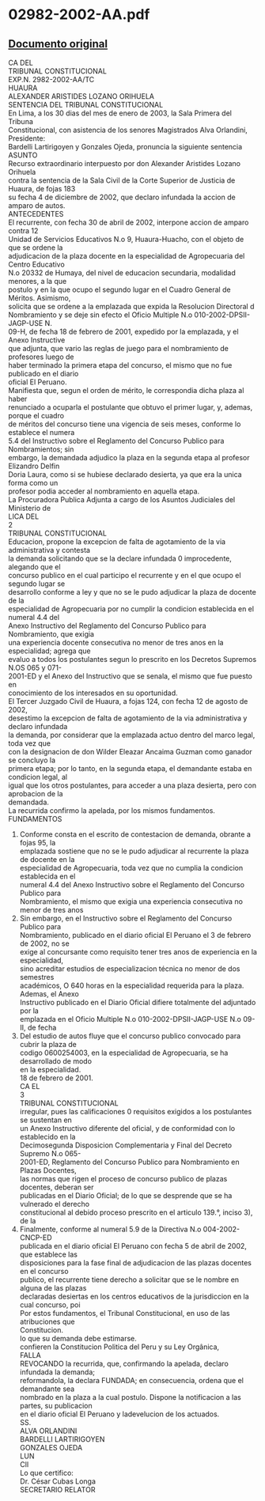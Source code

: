 
02982-2002-AA.pdf
=================
  
[Documento original](https://tc.gob.pe/jurisprudencia/2003/02982-2002-AA.pdf)  
---  
CA DEL  
TRIBUNAL CONSTITUCIONAL  
EXP.N. 2982-2002-AA/TC  
HUAURA  
ALEXANDER ARISTIDES LOZANO ORIHUELA  
SENTENCIA DEL TRIBUNAL CONSTITUCIONAL  
En Lima, a los 30 dias del mes de enero de 2003, la Sala Primera del Tribuna  
Constitucional, con asistencia de los senores Magistrados Alva Orlandini, Presidente:  
Bardelli Lartirigoyen y Gonzales Ojeda, pronuncia la siguiente sentencia  
ASUNTO  
Recurso extraordinario interpuesto por don Alexander Aristides Lozano Orihuela  
contra la sentencia de la Sala Civil de la Corte Superior de Justicia de Huaura, de fojas 183  
su fecha 4 de diciembre de 2002, que declaro infundada la accion de amparo de autos.  
ANTECEDENTES  
El recurrente, con fecha 30 de abril de 2002, interpone accion de amparo contra 12  
Unidad de Servicios Educativos N.o 9, Huaura-Huacho, con el objeto de que se ordene la  
adjudicacion de la plaza docente en la especialidad de Agropecuaria del Centro Educativo  
N.o 20332 de Humaya, del nivel de educacion secundaria, modalidad menores, a la que  
postulo y en la que ocupo el segundo lugar en el Cuadro General de Méritos. Asimismo,  
solicita que se ordene a la emplazada que expida la Resolucion Directoral d  
Nombramiento y se deje sin efecto el Oficio Multiple N.o 010-2002-DPSII-JAGP-USE N.  
09-H, de fecha 18 de febrero de 2001, expedido por la emplazada, y el Anexo Instructive  
que adjunta, que vario las reglas de juego para el nombramiento de profesores luego de  
haber terminado la primera etapa del concurso, el mismo que no fue publicado en el diario  
oficial El Peruano.  
Manifiesta que, segun el orden de mérito, le correspondia dicha plaza al haber  
renunciado a ocuparla el postulante que obtuvo el primer lugar, y, ademas, porque el cuadro  
de méritos del concurso tiene una vigencia de seis meses, conforme lo establece el numera  
5.4 del Instructivo sobre el Reglamento del Concurso Publico para Nombramientos; sin  
embargo, la demandada adjudico la plaza en la segunda etapa al profesor Elizandro Delfin  
Doria Laura, como si se hubiese declarado desierta, ya que era la unica forma como un  
profesor podia acceder al nombramiento en aquella etapa.  
La Procuradora Publica Adjunta a cargo de los Asuntos Judiciales del Ministerio de  
LICA DEL  
2  
TRIBUNAL CONSTITUCIONAL  
Educacion, propone la excepcion de falta de agotamiento de la via administrativa y contesta  
la demanda solicitando que se la declare infundada 0 improcedente, alegando que el  
concurso publico en el cual participo el recurrente y en el que ocupo el segundo lugar se  
desarrollo conforme a ley y que no se le pudo adjudicar la plaza de docente de la  
especialidad de Agropecuaria por no cumplir la condicion establecida en el numeral 4.4 del  
Anexo Instructivo del Reglamento del Concurso Publico para Nombramiento, que exigia  
una experiencia docente consecutiva no menor de tres anos en la especialidad; agrega que  
evaluo a todos los postulantes segun lo prescrito en los Decretos Supremos N.OS 065 y 071-  
2001-ED y el Anexo del Instructivo que se senala, el mismo que fue puesto en  
conocimiento de los interesados en su oportunidad.  
El Tercer Juzgado Civil de Huaura, a fojas 124, con fecha 12 de agosto de 2002,  
desestimo la excepcion de falta de agotamiento de la via administrativa y declaro infundada  
la demanda, por considerar que la emplazada actuo dentro del marco legal, toda vez que  
con la designacion de don Wilder Eleazar Ancaima Guzman como ganador se concluyo la  
primera etapa; por lo tanto, en la segunda etapa, el demandante estaba en condicion legal, al  
igual que los otros postulantes, para acceder a una plaza desierta, pero con aprobacion de la  
demandada.  
La recurrida confirmo la apelada, por los mismos fundamentos.  
FUNDAMENTOS  
1. Conforme consta en el escrito de contestacion de demanda, obrante a fojas 95, la  
emplazada sostiene que no se le pudo adjudicar al recurrente la plaza de docente en la  
especialidad de Agropecuaria, toda vez que no cumplia la condicion establecida en el  
numeral 4.4 del Anexo Instructivo sobre el Reglamento del Concurso Publico para  
Nombramiento, el mismo que exigia una experiencia consecutiva no menor de tres anos  
2. Sin embargo, en el Instructivo sobre el Reglamento del Concurso Publico para  
Nombramiento, publicado en el diario oficial El Peruano el 3 de febrero de 2002, no se  
exige al concursante como requisito tener tres anos de experiencia en la especialidad,  
sino acreditar estudios de especializacion técnica no menor de dos semestres  
académicos, O 640 horas en la especialidad requerida para la plaza. Ademas, el Anexo  
Instructivo publicado en el Diario Oficial difiere totalmente del adjuntado por la  
emplazada en el Oficio Multiple N.o 010-2002-DPSII-JAGP-USE N.o 09-II, de fecha  
3. Del estudio de autos fluye que el concurso publico convocado para cubrir la plaza de  
codigo 0600254003, en la especialidad de Agropecuaria, se ha desarrollado de modo  
en la especialidad.  
18 de febrero de 2001.  
CA EL  
3  
TRIBUNAL CONSTITUCIONAL  
irregular, pues las calificaciones 0 requisitos exigidos a los postulantes se sustentan en  
un Anexo Instructivo diferente del oficial, y de conformidad con lo establecido en la  
Decimosegunda Disposicion Complementaria y Final del Decreto Supremo N.o 065-  
2001-ED, Reglamento del Concurso Publico para Nombramiento en Plazas Docentes,  
las normas que rigen el proceso de concurso publico de plazas docentes, deberan ser  
publicadas en el Diario Oficial; de lo que se desprende que se ha vulnerado el derecho  
constitucional al debido proceso prescrito en el articulo 139.°, inciso 3), de la  
4. Finalmente, conforme al numeral 5.9 de la Directiva N.o 004-2002-CNCP-ED  
publicada en el diario oficial El Peruano con fecha 5 de abril de 2002, que establece las  
disposiciones para la fase final de adjudicacion de las plazas docentes en el concurso  
publico, el recurrente tiene derecho a solicitar que se le nombre en alguna de las plazas  
declaradas desiertas en los centros educativos de la jurisdiccion en la cual concurso, poi  
Por estos fundamentos, el Tribunal Constitucional, en uso de las atribuciones que  
Constitucion.  
lo que su demanda debe estimarse.  
confieren la Constitucion Politica del Peru y su Ley Orgânica,  
FALLA  
REVOCANDO la recurrida, que, confirmando la apelada, declaro infundada la demanda;  
reformandola, la declara FUNDADA; en consecuencia, ordena que el demandante sea  
nombrado en la plaza a la cual postulo. Dispone la notificacion a las partes, su publicacion  
en el diario oficial El Peruano y ladevelucion de los actuados.  
SS.  
ALVA ORLANDINI  
BARDELLI LARTIRIGOYEN  
GONZALES OJEDA  
LUN  
Cll  
Lo que certifico:  
Dr. César Cubas Longa  
SECRETARIO RELATOR